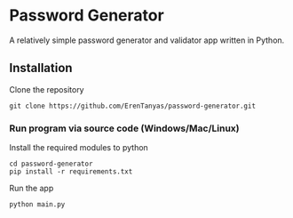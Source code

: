 # Password Generator
A relatively simple password generator and validator app written in Python.

## Installation

Clone the repository
```
git clone https://github.com/ErenTanyas/password-generator.git
```

### Run program via source code (Windows/Mac/Linux)
Install the required modules to python
```
cd password-generator
pip install -r requirements.txt
```

Run the app
```
python main.py
```
